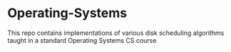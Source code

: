 # Operating-Systems
This repo contains implementations of various disk scheduling algorithms taught in a standard Operating Systems CS course
